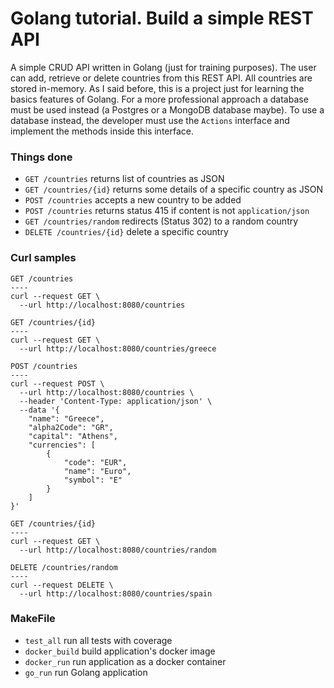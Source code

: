# Golang tutorial. Build a simple REST API
A simple CRUD API written in Golang (just for training purposes). The user can add, retrieve or delete countries from this REST API. All countries are stored in-memory. As I said before, this is a project just for learning the basics features of Golang. For a more professional approach a database must be used instead (a Postgres or a MongoDB database maybe). To use a database instead, the developer must use the `Actions` interface and implement the methods inside this interface.   

### Things done
*  `GET /countries` returns list of countries as JSON
*  `GET /countries/{id}` returns some details of a specific country as JSON
*  `POST /countries` accepts a new country to be added
*  `POST /countries` returns status 415 if content is not `application/json`
*  `GET /countries/random` redirects (Status 302) to a random country
*  `DELETE /countries/{id}` delete a specific country

### Curl samples

```
GET /countries
----
curl --request GET \
  --url http://localhost:8080/countries
```

```
GET /countries/{id}
----
curl --request GET \
  --url http://localhost:8080/countries/greece
```

```
POST /countries
----
curl --request POST \
  --url http://localhost:8080/countries \
  --header 'Content-Type: application/json' \
  --data '{
	"name": "Greece",
	"alpha2Code": "GR",
	"capital": "Athens",
	"currencies": [
		{
			"code": "EUR",
			"name": "Euro",
			"symbol": "E"
		}
	]
}'
```

```
GET /countries/{id}
----
curl --request GET \
  --url http://localhost:8080/countries/random
```

```
DELETE /countries/random
----
curl --request DELETE \
  --url http://localhost:8080/countries/spain
```

### MakeFile
*  `test_all` run all tests with coverage
*  `docker_build` build application's docker image
*  `docker_run` run application as a docker container
*  `go_run` run Golang application
